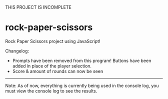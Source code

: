 THIS PROJECT IS INCOMPLETE

# rock-paper-scissors
Rock Paper Scissors project using JavaScript!

Changelog:
- Prompts have been removed from this program! Buttons have been added in place of the player selection.
- Score & amount of rounds can now be seen
---------------------------------------------------------------------------------------------------------------
Note: As of now, everything is currently being used in the console log, you must view the console log to see the results.
